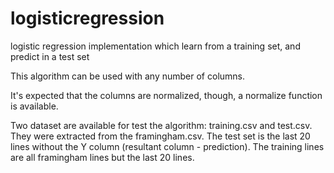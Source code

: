 # logisticregression
logistic regression implementation which learn from a training set, and predict in a test set

This algorithm can be used with any number of columns.

It's expected that the columns are normalized, though, a normalize function is available.

Two dataset are available for test the algorithm: training.csv and test.csv. They were extracted from the framingham.csv. The test set is the last 20 lines without the Y column (resultant column - prediction). The training lines are all framingham lines but the last 20 lines.
